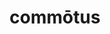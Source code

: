 ---
title: commōtus
meaning: upset
ch: [fourteen]
pos: totadjective
femstem: commōt
femend: a
neutstem: commōt
neutend: um
six: y
---
